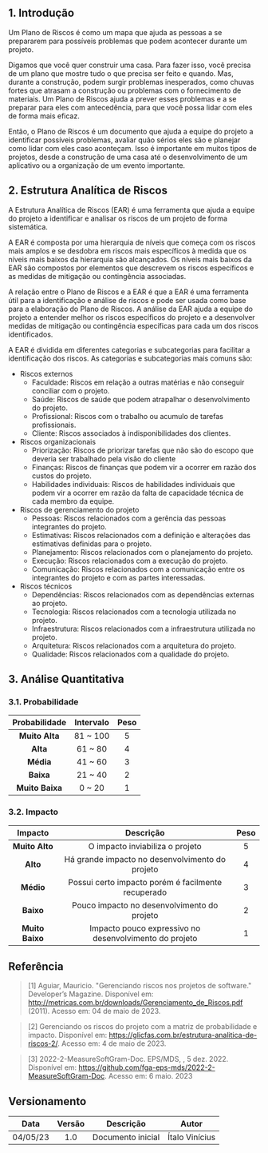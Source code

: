 ## 1. Introdução

Um Plano de Riscos é como um mapa que ajuda as pessoas a se prepararem para possíveis problemas que podem acontecer durante um projeto.

Digamos que você quer construir uma casa. Para fazer isso, você precisa de um plano que mostre tudo o que precisa ser feito e quando. Mas, durante a construção, podem surgir problemas inesperados, como chuvas fortes que atrasam a construção ou problemas com o fornecimento de materiais. Um Plano de Riscos ajuda a prever esses problemas e a se preparar para eles com antecedência, para que você possa lidar com eles de forma mais eficaz.

Então, o Plano de Riscos é um documento que ajuda a equipe do projeto a identificar possíveis problemas, avaliar quão sérios eles são e planejar como lidar com eles caso aconteçam. Isso é importante em muitos tipos de projetos, desde a construção de uma casa até o desenvolvimento de um aplicativo ou a organização de um evento importante.

## 2. Estrutura Analítica de Riscos

A Estrutura Analítica de Riscos (EAR) é uma ferramenta que ajuda a equipe do projeto a identificar e analisar os riscos de um projeto de forma sistemática.

A EAR é composta por uma hierarquia de níveis que começa com os riscos mais amplos e se desdobra em riscos mais específicos à medida que os níveis mais baixos da hierarquia são alcançados. Os níveis mais baixos da EAR são compostos por elementos que descrevem os riscos específicos e as medidas de mitigação ou contingência associadas.

A relação entre o Plano de Riscos e a EAR é que a EAR é uma ferramenta útil para a identificação e análise de riscos e pode ser usada como base para a elaboração do Plano de Riscos. A análise da EAR ajuda a equipe do projeto a entender melhor os riscos específicos do projeto e a desenvolver medidas de mitigação ou contingência específicas para cada um dos riscos identificados.

A EAR é dividida em diferentes categorias e subcategorias para facilitar a identificação dos riscos. As categorias e subcategorias mais comuns são:

- Riscos externos
    - Faculdade: Riscos em relação a outras matérias e não conseguir conciliar com o projeto.
    - Saúde: Riscos de saúde que podem atrapalhar o desenvolvimento do projeto.
    - Profissional: Riscos com o trabalho ou acumulo de tarefas profissionais.
    - Cliente: Riscos associados à indisponibilidades dos clientes.
- Riscos organizacionais
    - Priorização: Riscos de priorizar tarefas que não são do escopo que deveria ser trabalhado pela visão do cliente
    - Finanças: Riscos de finanças que podem vir a ocorrer em razão dos custos do projeto.
    - Habilidades individuais: Riscos de habilidades individuais que podem vir a ocorrer em razão da falta de capacidade técnica de cada membro da equipe.
- Riscos de gerenciamento do projeto
    - Pessoas: Riscos relacionados com a gerência das pessoas integrantes do projeto.
    - Estimativas: Riscos relacionados com a definição e alterações das estimativas definidas para o projeto.
    - Planejamento: Riscos relacionados com o planejamento do projeto.
    - Execução: Riscos relacionados com a execução do projeto.
    - Comunicação: Riscos relacionados com a comunicação entre os integrantes do projeto e com as partes interessadas.
- Riscos técnicos
    - Dependências: Riscos relacionados com as dependências externas ao projeto.
    - Tecnologia: Riscos relacionados com a tecnologia utilizada no projeto.
    - Infraestrutura: Riscos relacionados com a infraestrutura utilizada no projeto.
    - Arquitetura: Riscos relacionados com a arquitetura do projeto.
    - Qualidade: Riscos relacionados com a qualidade do projeto.

## 3. Análise Quantitativa

### 3.1. Probabilidade

<center>

**Probabilidade** | **Intervalo** | **Peso**
:---------------: | :-----------: | :------:
**Muito Alta**    |   81 ~ 100    |    5
**Alta**          |   61 ~ 80     |    4
**Média**         |   41 ~ 60     |    3
**Baixa**         |   21 ~ 40     |    2
**Muito Baixa**   |   0 ~ 20      |    1

</center>

### 3.2. Impacto

<center>

**Impacto**       |                     **Descrição**                      | **Peso**
:---------------: | :----------------------------------------------------: | :------:
**Muito Alto**    | O impacto inviabiliza o projeto                        |    5
**Alto**          | Há grande impacto no desenvolvimento do projeto        |    4
**Médio**         | Possui certo impacto porém é facilmente recuperado     |    3
**Baixo**         | Pouco impacto no desenvolvimento do projeto            |    2
**Muito Baixo**   | Impacto pouco expressivo no desenvolvimento do projeto |    1

</center>

## Referência

> [1] Aguiar, Mauricio. "Gerenciando riscos nos projetos de software." Developer’s Magazine. Disponível em: <http://metricas.com.br/downloads/Gerenciamento_de_Riscos.pdf> (2011). Acesso em: 04 de maio de 2023.

> [2] Gerenciando os riscos do projeto com a matriz de probabilidade e impacto. Disponível em: <https://glicfas.com.br/estrutura-analitica-de-riscos-2/>. Acesso em: 4 de maio de 2023.

> [3] 2022-2-MeasureSoftGram-Doc. EPS/MDS, , 5 dez. 2022. Disponível em: <https://github.com/fga-eps-mds/2022-2-MeasureSoftGram-Doc>. Acesso em: 6 maio. 2023


## Versionamento

<center>

|    Data    | Versão |            Descrição             |      Autor      |
| :--------: | :----: | :------------------------------: | :-------------: |
|  04/05/23  |  1.0   |   Documento inicial              |   Ítalo Vinícius  |

</center>